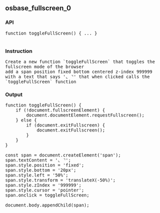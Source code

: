 ## osbase_fullscreen_0
### API

<pre style='text-wrap: wrap'>
function toggleFullScreen() { ... }

</pre>
### Instruction

<pre style='text-wrap: wrap'>
Create a new function `toggleFullScreen` that toggles the fullscreen mode of the browser
add a span position fixed bottom centered z-index 999999 with a text that says '⌞ ⌝' that when clicked calls the `toggleFullScreen` function
</pre>
### Output

<pre style='text-wrap: wrap'>
function toggleFullScreen() {
    if (!document.fullscreenElement) {
        document.documentElement.requestFullscreen();
    } else {
        if (document.exitFullscreen) {
            document.exitFullscreen();
        }
    }
}

const span = document.createElement('span');
span.textContent = '⌞ ⌝';
span.style.position = 'fixed';
span.style.bottom = '20px';
span.style.left = '50%';
span.style.transform = 'translateX(-50%)';
span.style.zIndex = '999999';
span.style.cursor = 'pointer';
span.onclick = toggleFullScreen;

document.body.appendChild(span);

</pre>
